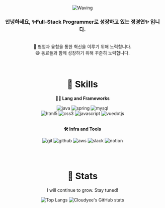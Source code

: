 <div align="center">

![Waving](https://capsule-render.vercel.app/api?type=waving&height=200&text=Hi😄%20I'm%20정경연%20&fontAlign=40&fontAlignY=40&color=gradient)
  
###  안녕하세요, ✨Full-Stack Programmer로 성장하고 있는 정경연✨ 입니다.
<br>
 👀 협업과 융합을 통한 혁신을 이루기 위해 노력합니다. <br>
 😄 동료들과 함께 성장하기 위해 꾸준히 노력합니다.
<br><br><br>

# 🦾 Skills
**🧑‍💻 Lang and Frameworks**
<br>

![java](https://img.shields.io/badge/java-ffffff.svg?&style=for-the-badge&logo=openjdk&logoColor=black)
![spring](https://img.shields.io/badge/spring-6DB33F.svg?&style=for-the-badge&logo=spring&logoColor=white)
![mysql](https://img.shields.io/badge/mysql-4479A1.svg?&style=for-the-badge&logo=mysql&logoColor=white)
<br>
![html5](https://img.shields.io/badge/html5-E34F26.svg?&style=for-the-badge&logo=html5&logoColor=white)
![css3](https://img.shields.io/badge/css3-1572B6.svg?&style=for-the-badge&logo=css3&logoColor=white)
![javascript](https://img.shields.io/badge/javascript-F7DF1E.svg?&style=for-the-badge&logo=javascript&logoColor=white)
![vuedotjs](https://img.shields.io/badge/vue.js-4FC08D.svg?&style=for-the-badge&logo=vuedotjs&logoColor=white)
<br><br>

**🛠️ Infra and Tools**
<br>

![git](https://img.shields.io/badge/git-F05032.svg?&style=for-the-badge&logo=git&logoColor=white)
![github](https://img.shields.io/badge/github-181717.svg?&style=for-the-badge&logo=github&logoColor=white)
![aws](https://img.shields.io/badge/aws-232F3E.svg?&style=for-the-badge&logo=amazonaws&logoColor=white)
![slack](https://img.shields.io/badge/slack-4A154B.svg?&style=for-the-badge&logo=slack&logoColor=white)
![notion](https://img.shields.io/badge/notion-000000.svg?&style=for-the-badge&logo=notion&logoColor=white)


<br><br>
  
# 📑 Stats
I will continue to grow. Stay tuned! <br>

![Top Langs](https://github-readme-stats.vercel.app/api/top-langs/?username=cloudyee&layout=compact&theme=radical&heigth)
![Cloudyee's GitHub stats](https://github-readme-stats.vercel.app/api?username=Cloudyee&show_icons=true&theme=radical)
<br>

</div>
<br><br>
